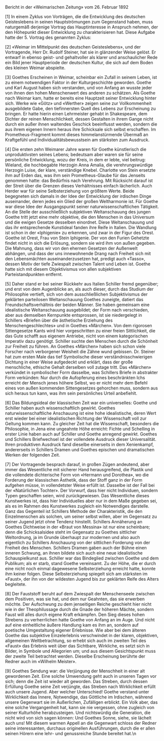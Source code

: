 Bericht in der «Weimarischen Zeitung» vom 26. Februar 1892

[1] In einem Zyklus von Vorträgen, die die Entwicklung des deutschen Geisteslebens in seinen Hauptströmungen zum Gegenstand haben, muss naturgemäß derjenige Vortrag das Hauptinteresse in Anspruch nehmen, der den Höhepunkt dieser Entwicklung zu charakterisieren hat. Diese Aufgabe hatte der 5. Vortrag des genannten Zyklus:

[2] «Weimar im Mittelpunkt des deutschen Geisteslebens», und der Vortragende, Herr Dr. Rudolf Steiner, hat sie in glänzender Weise gelöst. Er entwarf in ebenso geist- und gehaltvoller als klarer und anschaulicher Rede ein Bild jener Hauptperiode der deutschen Kultur, die sich auf dem Boden des kleinen Weimar abspielte.

[3] Goethes Erscheinen in Weimar, scheinbar ein Zufall in seinem Leben, ist zu einem notwendigen Faktor in der Kulturgeschichte geworden. Goethe und Karl August haben sich verstanden, und von Anfang an wusste jeder von ihnen den hohen Menschenwert des anderen zu schätzen. Als Goethe nach Weimar kam, hatte er bereits eine Hauptzeit seiner Entwicklung hinter sich. Werke wie «Götz» und «Werther» zeigen seine zur Vollkommenheit ausgebildete Gabe, den tiefinnersten Quell des Lebens zur Erscheinung zu bringen. Er hatte hierin einen Lehrmeister gehabt in Shakespeare, dem Dichter der reinen Menschlichkeit, dessen Gestalten in ihrem Gange nicht durch ein außer ihnen waltendes Geschick beeinflusst werden, sondern die aus ihrem eigenen Innern heraus ihre Schicksale sich selbst erschaffen. Im Prometheus-Fragment kommt dieses himmelanstürmende Übermaß an Kraftgefühl und Individualitätsbewusstsein am stärksten zum Ausdruck.

[4] Die ersten zehn Weimarer Jahre waren für Goethe künstlerisch die unproduktivsten seines Lebens; bedeutsam aber waren sie für seine persönliche Entwicklung, wozu der Kreis, in dem er lebte, viel beitrug: Wieland, die hochbegabte Herzogin Anna Amalia, die verehrungswürdige Herzogin Luise, der klare, verständige Knebel. Charlotte von Stein ersetzte ihm auf Erden das, was ihm sein Prometheus-Glaube für das Jenseits genommen hatte: das Bedürfnis nach Verehrung. Mit Rücksicht darauf ist der Streit über die Grenzen dieses Verhältnisses einfach lächerlich. Auch Herder war für seine Selbsterziehung von größtem Werte. Beide begegneten sich damals in der Idee der Entwicklung der irdischen Dinge auseinander, deren jedes ein Glied der großen Weltharmonie ist. Für Goethe war diese Idee der Ausgangspunkt seiner naturwissenschaftlichen Tätigkeit. An die Stelle der ausschließlich subjektiven Weltanschauung des jungen Goethe tritt jetzt eine mehr objektive, die den Menschen in das Universum und die ewigen Gesetze desselben einordnet. Diese Weltanschauung und das ihr entsprechende Kunstideal fanden ihre Reife in Italien. Die Wandlung ist schon in der «Iphigenie» zu erkennen, und zwar in der Figur des Orest. Goethe ist Orest, Frau von Stein Iphigenie. Der von den Furien Gehetzte findet nicht in sich die Erlösung, sondern sie wird ihm von außen gegeben. Die Mahnung, dass wir von den ehernen Gesetzen der Außenwelt abhängen, und dass der uns innewohnende Drang nach Freiheit sich mit den Lebensmächten auseinanderzusetzen hat, predigt auch «Tasso», dessen Motiv der tiefe Zwiespalt zwischen Talent und Leben ist. Goethe hatte sich mit diesem Objektivismus von allen subjektiven Parteistandpunkten entfernt.

[5] Daher stand er bei seiner Rückkehr aus Italien Schiller fremd gegenüber; und erst von dem Augenblicke an, als auch dieser, durch das Studium der Philosophie vertieft, sich von dem ausschließlichen Subjektivismus der geklärten parteilosen Weltanschauung Goethes zuneigte, datiert das Freundschaftsverhältnis der beiden Männer. Sie haben gemeinsam eine idealistische Weltanschauung ausgebildet; der Form nach verschieden, aber aus demselben Kernpunkte entsprossen, ist sie niedergelegt in Schillers «Briefen über die ästhetische Erziehung des Menschengeschlechtes» und in Goethes «Märchen». Von dem rigorosen Sittengesetze Kants wird hier vorgeschritten zu einer freien Sittlichkeit, die das Gute schafft aus eigenem Antriebe, nicht von einem kategorischen Imperativ dazu genötigt. Schiller suchte den Menschen durch die Schönheit zur Freiheit zu führen. An Goethes «Märchen» haben sich schon viele Forscher nach verborgener Weisheit die Zähne wund gebissen. Dr. Steiner hat zum ersten Male das tief Symbolische dieser verständnisschwierigen Dichtung in einer Weise aufgedeckt und erklärt, dass der große menschliche, ethische Gehalt derselben voll zutage tritt. Das «Märchen» verkündet in symbolischer Form dasselbe, was Schillers Briefe in abstrakter Form verkünden: Nur durch die Aufopferung eines beschränkten Ichs erreicht der Mensch jenes höhere Selbst, wo er nicht mehr dem Befehl eines von außen kommenden Sittengesetzes gehorchen muss, sondern aus sich heraus tun kann, was ihm sein persönliches Urteil anbefiehlt.

[6] Das Bildungsideal der klassischen Zeit war ein universelles: Goethe und Schiller haben auch wissenschaftlich gewirkt. Goethes naturwissenschaftliche Anschauung ist eine hohe idealistische, deren Wert erst wieder bei einer idealistischen Richtung der Wissenschaft voll zur Geltung kommen kann. Zu gleicher Zeit hat die Wissenschaft, besonders die Philosophie, in Jena eine ungeahnte Höhe erreicht: Fichte und Schelling in erster Linie haben auch auf Schiller und Goethe anregend gewirkt. Goethes und Schillers Briefwechsel ist der vollendete Ausdruck dieser Universalität. Ihren produktiven Ausdruck fand dieselbe einerseits in dem Xenienkampf, andererseits in Schillers Dramen und Goethes epischen und dramatischen Werken der folgenden Zeit.

[7] Der Vortragende besprach darauf, in großen Zügen andeutend, aber immer das Wesentliche mit sicherer Hand herausgreifend, die Plastik und die vollendete dichterische Form von «Hermann und Dorothea», wo die Forderung der klassischen Ästhetik, dass der Stoff ganz in der Form aufgehen müsse, in vollendetster Weise erfüllt ist. Dasselbe ist der Fall bei der «Natürlichen Tochter». Der Vorwurf, dass hier nicht Individuen, sondern Typen geschaffen seien, wird zurückgewiesen. Das Wesentliche dieses Kunstwerkes ist, dass hier Individuelles aber nur in dem Maße gegeben sei, als es im Rahmen des Kunstwerkes zugleich ein Notwendiges darstelle. Ganz das Gegenteil ist Schillers Methode der Charakteristik, die den Einzelmenschen als solchen, um seiner selbst willen, aber im Gegensatz zu seiner Jugend jetzt ohne Tendenz hinstellt. Schillers Annäherung an Goethes Dichtweise in der «Braut von Messina» ist nur eine scheinbare; denn die Schicksalsidee steht im Gegensatz zu Goethes sittlicher Weltordnung, ja im Grunde überhaupt zur modernen und also auch eigentlich zu Schillers Anschauung von der sittlichen Forderung von der Freiheit des Menschen. Schillers Dramen gaben auch der Bühne einen inneren Schwung, an ihnen bildete sich auch eine neue idealistische Schauspielkunst aus. Schiller war das Bindeglied zwischen Goethe und dem Publikum; als er starb, stand Goethe vereinsamt. Zu der Höhe, die er durch eine nicht noch einmal dagewesene Selbsterziehung erreicht hatte, konnte ihm keiner folgen. Diese Selbsterziehung spiegelt sich am stärksten im «Faust», der ihn von der wildesten Jugend bis zur geklärten Reife des Alters begleitete.

[8] Der Fauststoff beruht auf dem Zwiespalt der Menschenseele zwischen dem Positiven, was sie hat, und dem nur Geahnten, das sie erwerben möchte. Der Aufschwung zu dem jenseitigen Reiche geschieht hier nicht wie in der Theophilussage durch die Gnade der höheren Mächte, sondern Faust will alles durch eigene Kraft erkämpfen. Den Sieg dieses hohen Strebens zu verherrlichen hatte Goethe von Anfang an im Auge. Und nicht auf eine einheitliche äußere Handlung kam es ihm an, sondern auf poetische Umgestaltung eigener Erlebnisse. Wie aber bei dem älteren Goethe das subjektive Einzelerlebnis verschwindet in der klaren, objektiven, allgemeinen Weltbetrachtung, so erhebt sich auch im zweiten Teil des «Faust» das Erlebnis weit über das Sichtbare, Wirkliche, es setzt sich in Bilder, in Symbole und Allegorien um; und aus diesem Gesichtspunkt muss der zweite Teil betrachtet werden. Dieselbe Erscheinung berührte der Redner auch im «Wilhelm Meister».

[9] Goethes Sendung war: die Verjüngung der Menschheit in einer alt gewordenen Zeit. Eine solche Umwendung geht auch in unseren Tagen vor sich; denn die Zeit ist wieder alt geworden. Das Streben, durch dessen Erfüllung Goethe seine Zeit verjüngte, das Streben nach Wirklichkeit erfüllt auch unsere Jugend. Aber welcher Unterschied! Goethe verstand unter Wirklichkeit das Innere, Notwendige, das Göttliche im Irdischen, während unsere Gegenwart sie im Äußerlichen, Zufälligen erblickt. Ein Volk aber, das eine solche Vergangenheit hat, kann sie nie vergessen, ohne zugleich von seiner Kulturhöhe herabzusteigen. Und nichtswürdig die Generation, die nicht wird von sich sagen können: Und Goethes Sonne, siehe, sie lächelt auch uns! Mit diesem warmen Appell an die Gegenwart schloss der Redner seine interessanten, durchaus originellen Ausführungen, durch die er allen seinen Hörern eine lehr- und genussreiche Stunde bereitet hat.\n